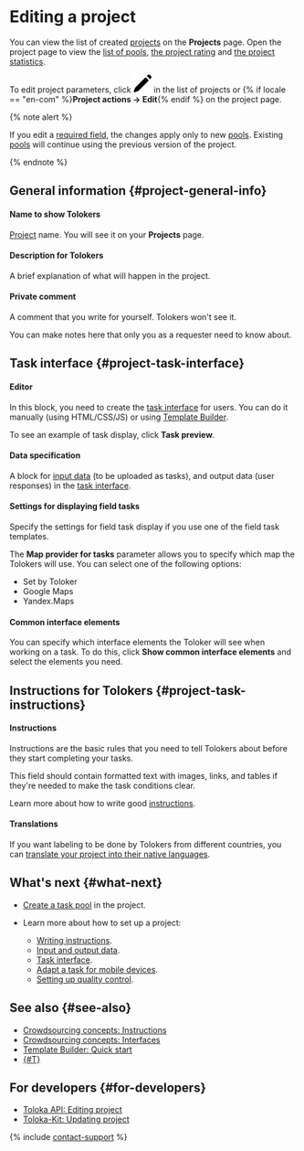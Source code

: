 # Editing a project

You can view the list of created [projects](../../glossary.md#project) on the **Projects** page. Open the project page to view the [list of pools](pool-main.md), [the project rating](project_rating_stat.md) and [the project statistics](project-statistic.md).

To edit project parameters, click ![](../_images/location-job/project/edit-project.svg) in the list of projects or {% if locale == "en-com" %}**Project actions → Edit**{% endif %} on the project page.

{% note alert %}

If you edit a [required field](incoming.md#required), the changes apply only to new [pools](pool-main.md). Existing [pools](../../glossary.md#pool) will continue using the previous version of the project.

{% endnote %}

## General information {#project-general-info}

#### Name to show Tolokers

[Project](../../glossary.md#project) name. You will see it on your **Projects** page.

#### Description for Tolokers

A brief explanation of what will happen in the project.

#### Private comment

A comment that you write for yourself. Tolokers won't see it.

You can make notes here that only you as a requester need to know about.

## Task interface {#project-task-interface}

#### Editor

In this block, you need to create the [task interface](../../glossary.md#task-interface) for users. You can do it manually (using HTML/CSS/JS) or using [Template Builder](../../template-builder/index.md).

To see an example of task display, click **Task preview**.

#### Data specification

A block for [input data](incoming.md) (to be uploaded as tasks), and output data (user responses) in the [task interface](spec.md).

#### Settings for displaying field tasks

Specify the settings for field task display if you use one of the field task templates.

The **Map provider for tasks** parameter allows you to specify which map the Tolokers will use. You can select one of the following options:

- Set by Toloker
- Google Maps
- Yandex.Maps

#### Common interface elements

You can specify which interface elements the Toloker will see when working on a task. To do this, click **Show common interface elements** and select the elements you need.

## Instructions for Tolokers {#project-task-instructions}

#### Instructions

Instructions are the basic rules that you need to tell Tolokers about before they start completing your tasks.

This field should contain formatted text with images, links, and tables if they're needed to make the task conditions clear.

Learn more about how to write good [instructions](instruction.md).

#### Translations

If you want labeling to be done by Tolokers from different countries, you can [translate your project into their native languages](project-languages.md).

## What's next {#what-next}

- [Create a task pool](pool-main.md) in the project.
- Learn more about how to set up a project:

    - [Writing instructions](instruction.md).
    - [Input and output data](incoming.md).
    - [Task interface](spec.md).
    - [Adapt a task for mobile devices](mobile.md).
    - [Setting up quality control](project-qa.md).

## See also {#see-also}

- [Crowdsourcing concepts: Instructions](https://toloka.ai/knowledgebase/instruction/)
- [Crowdsourcing concepts: Interfaces](https://toloka.ai/knowledgebase/interface/)
- [Template Builder: Quick start](../../template-builder/quickstart.md)
- [{#T}](spec.md)

## For developers {#for-developers}

- [Toloka API: Editing project](../../api/concepts/edit-prj.md)
- [Toloka-Kit: Updating project](../../toloka-kit/reference/toloka.client.TolokaClient.update_project.md)

{% include [contact-support](../_includes/contact-support.md) %}
